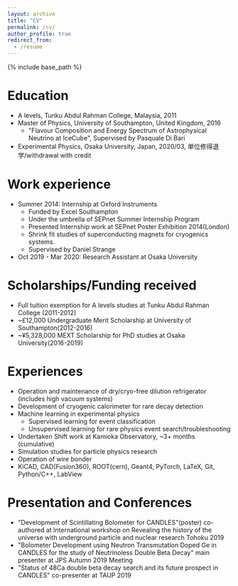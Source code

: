 ```yaml
---
layout: archive
title: "CV"
permalink: /cv/
author_profile: true
redirect_from:
  - /resume
---
```


{% include base_path %}

Education
======
* A levels, Tunku Abdul Rahman College, Malaysia, 2011
* Master of Physics, University of Southampton, United Kingdom, 2016
  * "Flavour Composition and Energy Spectrum of Astrophysical Neutrino at IceCube", Supervised by Pasquale Di Bari
* Experimental Physics, Osaka University, Japan, 2020/03, 単位修得退学/withdrawal with credit 

Work experience
======
* Summer 2014: Internship at Oxford Instruments
  * Funded by Excel Southampton
  * Under the umbrella of SEPnet Summer Internship Program
  * Presented Internship work at SEPnet Poster Exhibition 2014(London)
  * Shrink fit studies of superconducting magnets for cryogenics systems.
  * Supervised by Daniel Strange
* Oct 2019 - Mar 2020: Research Assistant at Osaka University

Scholarships/Funding received
======
* Full tuition exemption for A levels studies at Tunku Abdul Rahman College (2011-2012)
* ~£12,000 Undergraduate Merit Scholarship at University of Southampton(2012-2016)
* ~¥5,328,000 MEXT Scholarship for PhD studies at Osaka University(2016-2019)

Experiences
======
* Operation and maintenance of dry/cryo-free dilution refrigerator (includes high vacuum systems)
* Development of cryogenic calorimeter for rare decay detection
* Machine learning in experimental physics
  - Supervised learning for event classification
  - Unsupervised learning for rare physics event search/troubleshooting
* Undertaken Shift work at Kamioka Observatory, ~3+ months (cumulative)
* Simulation studies for particle physics research
* Operation of wire bonder
* KiCAD, CAD(Fusion360), ROOT(cern), Geant4, PyTorch, LaTeX, Git, Python/C++, LabView

Presentation and Conferences
======
* "Development of Scintillating Bolometer for CANDLES"(poster) co-authored at International workshop on Revealing the history of the universe with underground particle and nuclear research Tohoku 2019
* "Bolometer Development using Neutron Transmutation Doped Ge in CANDLES for the study of Neutrinoless Double Beta Decay" main presenter at JPS Autumn 2019 Meeting
* "Status of 48Ca double beta decay search and its future prospect in CANDLES" co-presenter at TAUP 2019


<!--Talks
======
  <ul>{% for post in site.talks %}
    {% include archive-single-talk-cv.html %}
  {% endfor %}</ul>
  
Teaching
======
  <ul>{% for post in site.teaching %}
    {% include archive-single-cv.html %}
  {% endfor %}</ul>
  
Service and leadership
======
* Currently signed in to 43 different slack teams
 -->